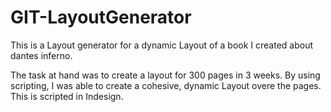 # GIT-LayoutGenerator
This is a Layout generator for a dynamic Layout of a book I created about dantes inferno. 

The task at hand was to create a layout for 300 pages in 3 weeks. By using scripting, I was able to create a cohesive, dynamic Layout overe the pages. 
This is scripted in Indesign.
